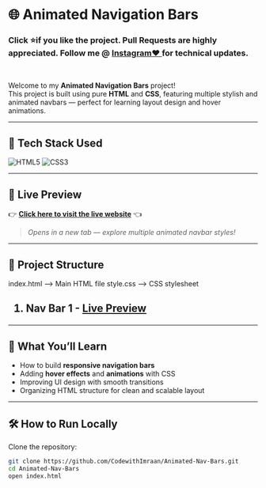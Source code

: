 # 🌐 Animated Navigation Bars
<h3>Click ⭐if you like the project. Pull Requests are highly appreciated. Follow me @  <a href="http://www.instagram.com/codewithimraan">Instagram❤️ </a> for technical updates. </h3><br>

Welcome to my **Animated Navigation Bars** project!  
This project is built using pure **HTML** and **CSS**, featuring multiple stylish and animated navbars — perfect for learning layout design and hover animations.

---

## 🚀 Tech Stack Used
![HTML5](https://img.shields.io/badge/HTML5-E34F26?style=for-the-badge&logo=html5&logoColor=white)
![CSS3](https://img.shields.io/badge/CSS3-1572B6?style=for-the-badge&logo=css3&logoColor=white)

---

## 🌟 Live Preview

👉 [**Click here to visit the live website**](https://codewithimraan.github.io/Animated-Nav-Bars/) 👈

> _Opens in a new tab — explore multiple animated navbar styles!_

---

## 📂 Project Structure
index.html --> Main HTML file style.css --> CSS stylesheet

<h2><ol>
<li>Nav Bar 1 - <a href="https://codewithimraan.github.io/Animated-Nav-Bars/Nav-Bar-1/">Live Preview</a> </li>
</ol></h2>

---

## 🎯 What You’ll Learn
- How to build **responsive navigation bars**
- Adding **hover effects** and **animations** with CSS
- Improving UI design with smooth transitions
- Organizing HTML structure for clean and scalable layout

---

## 🛠 How to Run Locally
Clone the repository:
```bash
git clone https://github.com/CodewithImraan/Animated-Nav-Bars.git
cd Animated-Nav-Bars
open index.html

